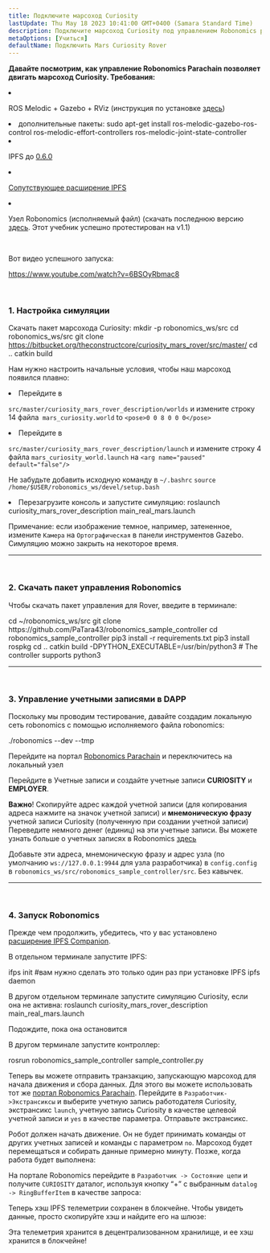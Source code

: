 ```yaml
---
title: Подключите марсоход Curiosity
lastUpdate: Thu May 18 2023 10:41:00 GMT+0400 (Samara Standard Time)
description: Подключите марсоход Curiosity под управлением Robonomics parachain.
metaOptions: [Учиться]
defaultName: Подключить Mars Curiosity Rover
---
```


**Давайте посмотрим, как управление Robonomics Parachain позволяет двигать марсоход Curiosity. Требования:**

<List>

<li class="flex">

ROS Melodic + Gazebo + RViz (инструкция по установке [здесь](http://wiki.ros.org/melodic/Установка))

</li>


<li>дополнительные пакеты:

<LessonCodeWrapper language="bash" codeClass="big-code">
  sudo apt-get install ros-melodic-gazebo-ros-control ros-melodic-effort-controllers ros-melodic-joint-state-controller
</LessonCodeWrapper>

</li>

<li class="flex">

IPFS до [0.6.0](https://dist.ipfs.io/go-ipfs/v0.6.0/go-ipfs_v0.6.0_linux-386.tar.gz)

</li>

<li class="flex">

[Сопутствующее расширение IPFS](https://github.com/ipfs/ipfs-companion)

</li>

<li class="flex">

Узел Robonomics (исполняемый файл) (скачать последнюю версию [здесь](https://github.com/airalab/robonomics/releases). Этот учебник успешно протестирован на v1.1)

</li>

</List>

<br/>

Вот видео успешного запуска:

https://www.youtube.com/watch?v=6BSOyRbmac8


<br/>

### 1. Настройка симуляции

Скачать пакет марсохода Curiosity:
<LessonCodeWrapper language="bash">
  mkdir -p robonomics_ws/src
  cd robonomics_ws/src
  git clone https://bitbucket.org/theconstructcore/curiosity_mars_rover/src/master/
  cd ..
  catkin build
</LessonCodeWrapper>

Нам нужно настроить начальные условия, чтобы наш марсоход появился плавно:

<List>

<li>Перейдите в

`src/master/curiosity_mars_rover_description/worlds` и измените строку 14 файла` mars_curiosity.world` to 
`<pose>0 0 8 0 0 0</pose>`

</li>

<li>Перейдите в

`src/master/curiosity_mars_rover_description/launch` и измените строку 4 файла `mars_curiosity_world.launch` на 
`<arg name="paused" default="false"/>`

Не забудьте добавить исходную команду в `~/.bashrc`
`source /home/$USER/robonomics_ws/devel/setup.bash`

</li>

<li> Перезагрузите консоль и запустите симуляцию:

<LessonCodeWrapper language="bash" codeClass="long-code">
  roslaunch curiosity_mars_rover_description main_real_mars.launch
</LessonCodeWrapper>

<LessonImages imageClasses="mb" src="connect-mars-curiosity-rover/rover.jpg" alt="Mars rover"/>

</li>

</List>

Примечание: если изображение темное, например, затененное, измените `Камера` на `Ортографическая` в панели инструментов Gazebo.
Симуляцию можно закрыть на некоторое время.

------------

<br/>

### 2. Скачать пакет управления Robonomics
Чтобы скачать пакет управления для Rover, введите в терминале:

<LessonCodeWrapper language="bash" codeClass="long-code">
cd ~/robonomics_ws/src
git clone https://github.com/PaTara43/robonomics_sample_controller
cd robonomics_sample_controller
pip3 install -r requirements.txt
pip3 install rospkg
cd ..
catkin build -DPYTHON_EXECUTABLE=/usr/bin/python3 # The controller supports python3
</LessonCodeWrapper>


------------

<br/>

### 3. Управление учетными записями в DAPP
Поскольку мы проводим тестирование, давайте создадим локальную сеть robonomics с помощью исполняемого файла robonomics:

<LessonCodeWrapper language="bash">
  ./robonomics --dev --tmp
</LessonCodeWrapper>

<LessonImages imageClasses="mb" src="connect-mars-curiosity-rover/robonomics.jpg" alt="Запуститьning node"/>


Перейдите на портал [Robonomics Parachain](https://polkadot.js.org/apps/?rpc=wss%3A%2F%2Fkusama.rpc.robonomics.network%2F#/) и переключитесь на локальный узел 


<LessonImages imageClasses="mb" src="connect-mars-curiosity-rover/local_node.jpg" alt="Local node"/>


Перейдите в Учетные записи и создайте учетные записи **CURIOSITY** и **EMPLOYER**.

**Важно**! Скопируйте адрес каждой учетной записи (для копирования адреса нажмите на значок учетной записи) и **мнемоническую фразу** учетной записи Curiosity (полученную при создании учетной записи)
Переведите немного денег (единиц) на эти учетные записи. Вы можете узнать больше о учетных записях в Robonomics [здесь](https://wiki.robonomics.network/docs/en/create-account-in-dapp/)

<LessonImages imageClasses="mb" src="connect-mars-curiosity-rover/account_creation.jpg" alt="Account creation"/>


Добавьте эти адреса, мнемоническую фразу и адрес узла (по умолчанию `ws://127.0.0.1:9944` для узла разработчика) в `config.config` в `robonomics_ws/src/robonomics_sample_controller/src`. Без кавычек.

------------

<br/>

### 4. Запуск Robonomics

Прежде чем продолжить, убедитесь, что у вас установлено [расширение IPFS Companion](https://github.com/ipfs/ipfs-companion).

В отдельном терминале запустите IPFS:

<LessonCodeWrapper language="bash" codeClass="long-code">
ifps init #вам нужно сделать это только один раз при установке IPFS
ipfs daemon
</LessonCodeWrapper>

В другом отдельном терминале запустите симуляцию Curiosity, если она не активна:
<LessonCodeWrapper language="bash" codeClass="long-code">
roslaunch curiosity_mars_rover_description main_real_mars.launch
</LessonCodeWrapper>

Подождите, пока она остановится

В другом терминале запустите контроллер:

<LessonCodeWrapper language="bash" codeClass="long-code">
rosrun robonomics_sample_controller sample_controller.py
</LessonCodeWrapper>

<LessonImages imageClasses="mb" src="connect-mars-curiosity-rover/controller.jpg" alt="Controller"/>

Теперь вы можете отправить транзакцию, запускающую марсоход для начала движения и сбора данных. Для этого вы можете использовать тот же [портал Robonomics Parachain](https://polkadot.js.org/apps/?rpc=wss%3A%2F%2Fkusama.rpc.robonomics.network%2F#/).
Перейдите в `Разработчик->Экстрансиксы` и выберите учетную запись работодателя Curiosity, экстрансикс `launch`, учетную запись Curiosity в качестве целевой учетной записи и `yes` в качестве параметра.
Отправьте экстрансикс.

<LessonImages imageClasses="mb" src="connect-mars-curiosity-rover/extrinsic.jpg" alt="Extrinsic"/>

Робот должен начать движение. Он не будет принимать команды от других учетных записей и команды с параметром `no`. Марсоход будет перемещаться и собирать данные примерно минуту.
Позже, когда работа будет выполнена:

<LessonImages imageClasses="mb" src="connect-mars-curiosity-rover/job_done.jpg" alt="Job done"/>


На портале Robonomics перейдите в `Разработчик -> Состояние цепи` и получите `CURIOSITY` даталог, используя кнопку “+” с выбранным `datalog -> RingBufferItem` в качестве запроса: 

<LessonImages imageClasses="mb" src="connect-mars-curiosity-rover/datalog.jpg" alt="Datalog"/>


Теперь хэш IPFS телеметрии сохранен в блокчейне. Чтобы увидеть данные, просто скопируйте хэш и найдите его на шлюзе:

<LessonImages imageClasses="mb" src="connect-mars-curiosity-rover/data_in_ipfs.jpg" alt="Data in IPFS"/>


Эта телеметрия хранится в децентрализованном хранилище, и ее хэш хранится в блокчейне!
